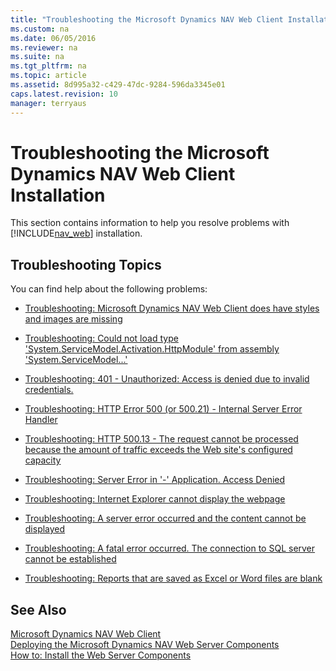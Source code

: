 ```yaml
---
title: "Troubleshooting the Microsoft Dynamics NAV Web Client Installation"
ms.custom: na
ms.date: 06/05/2016
ms.reviewer: na
ms.suite: na
ms.tgt_pltfrm: na
ms.topic: article
ms.assetid: 8d995a32-c429-47dc-9284-596da3345e01
caps.latest.revision: 10
manager: terryaus
---
```

# Troubleshooting the Microsoft Dynamics NAV Web Client Installation
This section contains information to help you resolve problems with [!INCLUDE[nav_web](../dynamics-nav/includes/nav_web_md.md)] installation.  
  
## Troubleshooting Topics  
 You can find help about the following problems:  
  
-   [Troubleshooting: Microsoft Dynamics NAV Web Client does have styles and images are missing](../Topic/Troubleshooting:%20Microsoft%20Dynamics%20NAV%20Web%20Client%20does%20have%20styles%20and%20images%20are%20missing.md)  
  
-   [Troubleshooting: Could not load type 'System.ServiceModel.Activation.HttpModule' from assembly 'System.ServiceModel...'](../Topic/Troubleshooting:%20Could%20not%20load%20type%20'System.ServiceModel.Activation.HttpModule'%20from%20assembly%20'System.ServiceModel...'.md)  
  
-   [Troubleshooting: 401 \- Unauthorized: Access is denied due to invalid credentials.](../Topic/Troubleshooting:%20401%20-%20Unauthorized:%20Access%20is%20denied%20due%20to%20invalid%20credentials..md)  
  
-   [Troubleshooting: HTTP Error 500 \(or 500.21\) \- Internal Server Error Handler](../Topic/Troubleshooting:%20HTTP%20Error%20500%20\(or%20500.21\)%20-%20Internal%20Server%20Error%20Handler.md)  
  
-   [Troubleshooting: HTTP 500.13 \- The request cannot be processed because the amount of traffic exceeds the Web site's configured capacity](../Topic/Troubleshooting:%20HTTP%20500.13%20-%20The%20request%20cannot%20be%20processed%20because%20the%20amount%20of%20traffic%20exceeds%20the%20Web%20site's%20configured%20capacity.md)  
  
-   [Troubleshooting: Server Error in '\-' Application. Access Denied](../Topic/Troubleshooting:%20Server%20Error%20in%20'-'%20Application.%20Access%20Denied.md)  
  
-   [Troubleshooting: Internet Explorer cannot display the webpage](../Topic/Troubleshooting:%20Internet%20Explorer%20cannot%20display%20the%20webpage.md)  
  
-   [Troubleshooting: A server error occurred and the content cannot be displayed](../Topic/Troubleshooting:%20A%20server%20error%20occurred%20and%20the%20content%20cannot%20be%20displayed.md)  
  
-   [Troubleshooting: A fatal error occurred. The connection to SQL server cannot be established](../Topic/Troubleshooting:%20A%20fatal%20error%20occurred.%20The%20connection%20to%20SQL%20server%20cannot%20be%20established.md)  
  
-   [Troubleshooting: Reports that are saved as Excel or Word files are blank](../Topic/Troubleshooting:%20Reports%20that%20are%20saved%20as%20Excel%20or%20Word%20files%20are%20blank.md)  
  
## See Also  
 [Microsoft Dynamics NAV Web Client](../dynamics-nav/Microsoft-Dynamics-NAV-Web-Client.md)   
 [Deploying the Microsoft Dynamics NAV Web Server Components](../dynamics-nav/Deploying-the-Microsoft-Dynamics-NAV-Web-Server-Components.md)   
 [How to: Install the Web Server Components](../Topic/How%20to:%20Install%20the%20Web%20Server%20Components.md)